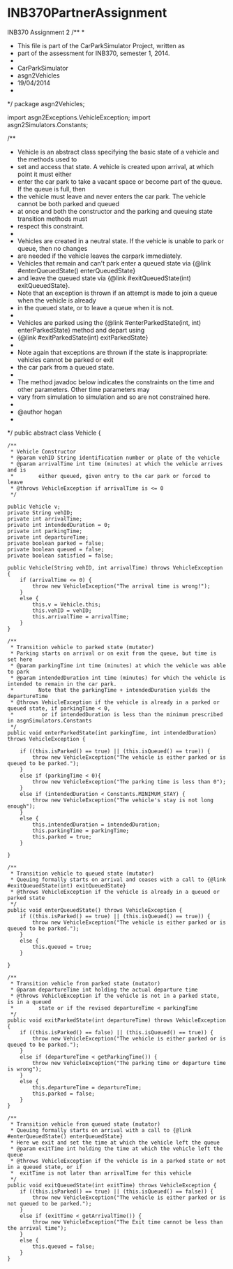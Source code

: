 INB370PartnerAssignment
=======================

INB370 Assignment 2
/**
 * 
 * This file is part of the CarParkSimulator Project, written as 
 * part of the assessment for INB370, semester 1, 2014. 
 *
 * CarParkSimulator
 * asgn2Vehicles 
 * 19/04/2014
 * 
 */
package asgn2Vehicles;

import asgn2Exceptions.VehicleException;
import asgn2Simulators.Constants;



/**
 * Vehicle is an abstract class specifying the basic state of a vehicle and the methods used to 
 * set and access that state. A vehicle is created upon arrival, at which point it must either 
 * enter the car park to take a vacant space or become part of the queue. If the queue is full, then 
 * the vehicle must leave and never enters the car park. The vehicle cannot be both parked and queued 
 * at once and both the constructor and the parking and queuing state transition methods must 
 * respect this constraint. 
 * 
 * Vehicles are created in a neutral state. If the vehicle is unable to park or queue, then no changes 
 * are needed if the vehicle leaves the carpark immediately.
 * Vehicles that remain and can't park enter a queued state via {@link #enterQueuedState() enterQueuedState} 
 * and leave the queued state via {@link #exitQueuedState(int) exitQueuedState}. 
 * Note that an exception is thrown if an attempt is made to join a queue when the vehicle is already 
 * in the queued state, or to leave a queue when it is not. 
 * 
 * Vehicles are parked using the {@link #enterParkedState(int, int) enterParkedState} method and depart using 
 * {@link #exitParkedState(int) exitParkedState}
 * 
 * Note again that exceptions are thrown if the state is inappropriate: vehicles cannot be parked or exit 
 * the car park from a queued state. 
 * 
 * The method javadoc below indicates the constraints on the time and other parameters. Other time parameters may 
 * vary from simulation to simulation and so are not constrained here.  
 * 
 * @author hogan
 *
 */
public abstract class Vehicle {
	
	/**
	 * Vehicle Constructor 
	 * @param vehID String identification number or plate of the vehicle
	 * @param arrivalTime int time (minutes) at which the vehicle arrives and is 
	 *        either queued, given entry to the car park or forced to leave
	 * @throws VehicleException if arrivalTime is <= 0 
	 */
	
	public Vehicle v;
	private String vehID;
	private int arrivalTime;
	private int intendedDuration = 0;
	private int parkingTime;
	private int departureTime;
	private boolean parked = false;
	private boolean queued = false;
	private boolean satisfied = false;
	
	public Vehicle(String vehID, int arrivalTime) throws VehicleException  {
		if (arrivalTime <= 0) {
			throw new VehicleException("The arrival time is wrong!");
		}
		else {
			this.v = Vehicle.this;
			this.vehID = vehID;
			this.arrivalTime = arrivalTime;
		}
	}

	/**
	 * Transition vehicle to parked state (mutator)
	 * Parking starts on arrival or on exit from the queue, but time is set here
	 * @param parkingTime int time (minutes) at which the vehicle was able to park
	 * @param intendedDuration int time (minutes) for which the vehicle is intended to remain in the car park.
	 *  	  Note that the parkingTime + intendedDuration yields the departureTime
	 * @throws VehicleException if the vehicle is already in a parked or queued state, if parkingTime < 0, 
	 *         or if intendedDuration is less than the minimum prescribed in asgnSimulators.Constants
	 */
	public void enterParkedState(int parkingTime, int intendedDuration) throws VehicleException {
		
		if ((this.isParked() == true) || (this.isQueued() == true)) {
			throw new VehicleException("The vehicle is either parked or is queued to be parked.");
		}
		else if (parkingTime < 0){
			throw new VehicleException("The parking time is less than 0");
		}
		else if (intendedDuration < Constants.MINIMUM_STAY) {
			throw new VehicleException("The vehicle's stay is not long enough");
		}
		else {
			this.intendedDuration = intendedDuration;
			this.parkingTime = parkingTime;
			this.parked = true;
		}
		
	}
	
	/**
	 * Transition vehicle to queued state (mutator) 
	 * Queuing formally starts on arrival and ceases with a call to {@link #exitQueuedState(int) exitQueuedState}
	 * @throws VehicleException if the vehicle is already in a queued or parked state
	 */
	public void enterQueuedState() throws VehicleException {
		if ((this.isParked() == true) || (this.isQueued() == true)) {
			throw new VehicleException("The vehicle is either parked or is queued to be parked.");
		}
		else {
			this.queued = true;
		}
		
	}
	
	/**
	 * Transition vehicle from parked state (mutator) 
	 * @param departureTime int holding the actual departure time 
	 * @throws VehicleException if the vehicle is not in a parked state, is in a queued 
	 * 		  state or if the revised departureTime < parkingTime
	 */
	public void exitParkedState(int departureTime) throws VehicleException {
		if ((this.isParked() == false) || (this.isQueued() == true)) {
			throw new VehicleException("The vehicle is either parked or is queued to be parked.");
		}
		else if (departureTime < getParkingTime()) {
			throw new VehicleException("The parking time or departure time is wrong");
		}
		else {
			this.departureTime = departureTime;
			this.parked = false;
		}
	}

	/**
	 * Transition vehicle from queued state (mutator) 
	 * Queuing formally starts on arrival with a call to {@link #enterQueuedState() enterQueuedState}
	 * Here we exit and set the time at which the vehicle left the queue
	 * @param exitTime int holding the time at which the vehicle left the queue 
	 * @throws VehicleException if the vehicle is in a parked state or not in a queued state, or if 
	 *  exitTime is not later than arrivalTime for this vehicle
	 */
	public void exitQueuedState(int exitTime) throws VehicleException {
		if ((this.isParked() == true) || (this.isQueued() == false)) {
			throw new VehicleException("The vehicle is either parked or is not queued to be parked.");
		}
		else if (exitTime < getArrivalTime()) {
			throw new VehicleException("The Exit time cannot be less than the arrival time");
		}
		else {
			this.queued = false;
		}
	}
